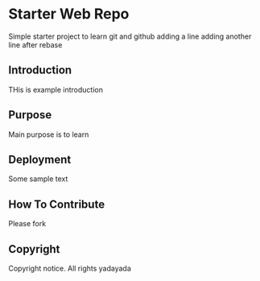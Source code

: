 # Starter Web Repo

Simple starter project to learn git and github
adding a line 
adding another line after rebase

## Introduction

THis is example introduction

## Purpose

Main purpose is to learn

## Deployment

Some sample text

## How To Contribute

Please fork 

## Copyright

Copyright notice. All rights yadayada
